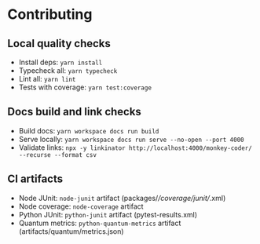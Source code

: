 # Contributing

## Local quality checks

- Install deps: `yarn install`
- Typecheck all: `yarn typecheck`
- Lint all: `yarn lint`
- Tests with coverage: `yarn test:coverage`

## Docs build and link checks

- Build docs: `yarn workspace docs run build`
- Serve locally: `yarn workspace docs run serve --no-open --port 4000`
- Validate links: `npx -y linkinator http://localhost:4000/monkey-coder/ --recurse --format csv`

## CI artifacts

- Node JUnit: `node-junit` artifact (packages/*/coverage/junit/*.xml)
- Node coverage: `node-coverage` artifact
- Python JUnit: `python-junit` artifact (pytest-results.xml)
- Quantum metrics: `python-quantum-metrics` artifact (artifacts/quantum/metrics.json)
